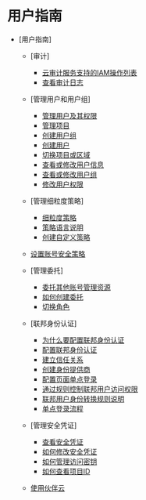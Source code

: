 # 用户指南

-   [用户指南]
    -   [审计]
        -   [云审计服务支持的IAM操作列表](云审计服务支持的IAM操作列表.md)
        -   [查看审计日志](查看审计日志.md)

    -   [管理用户和用户组]
        -   [管理用户及其权限](管理用户及其权限.md)
        -   [管理项目](管理项目.md)
        -   [创建用户组](创建用户组.md)
        -   [创建用户](创建用户.md)
        -   [切换项目或区域](切换项目或区域.md)
        -   [查看或修改用户信息](查看或修改用户信息.md)
        -   [查看或修改用户组](查看或修改用户组.md)
        -   [修改用户权限](修改用户权限.md)

    -   [管理细粒度策略]
        -   [细粒度策略](细粒度策略.md)
        -   [策略语言说明](策略语言说明.md)
        -   [创建自定义策略](创建自定义策略.md)

    -   [设置账号安全策略](设置账号安全策略.md)
    -   [管理委托]
        -   [委托其他账号管理资源](委托其他账号管理资源.md)
        -   [如何创建委托](如何创建委托.md)
        -   [切换角色](切换角色.md)

    -   [联邦身份认证]
        -   [为什么要配置联邦身份认证](为什么要配置联邦身份认证.md)
        -   [配置联邦身份认证](配置联邦身份认证.md)
        -   [建立信任关系](建立信任关系.md)
        -   [创建身份提供商](创建身份提供商.md)
        -   [配置页面单点登录](配置页面单点登录.md)
        -   [通过规则控制联邦用户访问权限](通过规则控制联邦用户访问权限.md)
        -   [联邦用户身份转换规则说明](联邦用户身份转换规则说明.md)
        -   [单点登录流程](单点登录流程.md)

    -   [管理安全凭证]
        -   [查看安全凭证](查看安全凭证.md)
        -   [如何修改安全凭证](如何修改安全凭证.md)
        -   [如何管理访问密钥](如何管理访问密钥.md)
        -   [如何查看项目ID](如何查看项目ID.md)

    -   [使用伙伴云](使用伙伴云.md)



